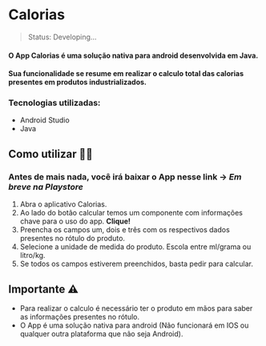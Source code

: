 # Calorias


> Status: Developing...

#### O App Calorias é uma solução nativa para android desenvolvida em Java.
#### Sua funcionalidade se resume em realizar o calculo total das calorias presentes em produtos industrializados.

### Tecnologias utilizadas:
+ Android Studio
+ Java

## Como utilizar 🤷‍♀️
### Antes de mais nada, você irá baixar o App nesse link -> *Em breve na Playstore*
 1. Abra o aplicativo Calorias.
 2. Ao lado do botão calcular temos um componente com informações chave para o uso do app. **Clique!** 
 3. Preencha os campos um, dois e três com os respectivos dados presentes no rótulo do produto.
 4. Selecione a unidade de medida do produto. Escola entre ml/grama ou litro/kg.
 5. Se todos os campos estiverem preenchidos, basta pedir para calcular.

## Importante ⚠️
 * Para realizar o calculo é necessário ter o produto em mãos para saber as informações presentes no rótulo.
 * O App é uma solução nativa para android (Não funcionará em IOS ou qualquer outra plataforma que não seja Android).



